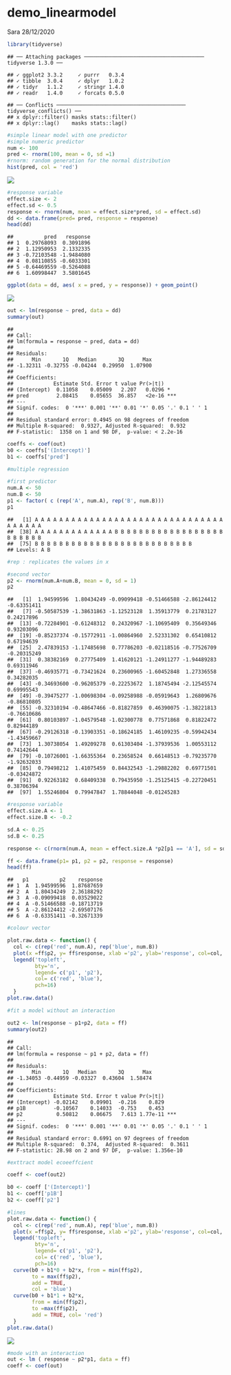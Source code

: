 demo\_linearmodel
================
Sara
28/12/2020

``` r
library(tidyverse)
```

    ## ── Attaching packages ─────────────────────────────────────── tidyverse 1.3.0 ──

    ## ✓ ggplot2 3.3.2     ✓ purrr   0.3.4
    ## ✓ tibble  3.0.4     ✓ dplyr   1.0.2
    ## ✓ tidyr   1.1.2     ✓ stringr 1.4.0
    ## ✓ readr   1.4.0     ✓ forcats 0.5.0

    ## ── Conflicts ────────────────────────────────────────── tidyverse_conflicts() ──
    ## x dplyr::filter() masks stats::filter()
    ## x dplyr::lag()    masks stats::lag()

``` r
#simple linear model with one predictor
#simple numeric predictor
num <- 100
pred <- rnorm(100, mean = 0, sd =1)
#rnorm: random generation for the normal distribution
hist(pred, col = 'red')
```

![](demo_linearmodel_files/figure-gfm/unnamed-chunk-2-1.png)<!-- -->

``` r
#response variable
effect.size <- 2
effect.sd <- 0.5 
response <- rnorm(num, mean = effect.size*pred, sd = effect.sd)
dd <- data.frame(pred= pred, response = response)
head(dd)
```

    ##          pred   response
    ## 1  0.29768093  0.3091896
    ## 2  1.12950953  2.1332335
    ## 3 -0.72103548 -1.9484080
    ## 4  0.08110855 -0.6033301
    ## 5 -0.64469559 -0.5264088
    ## 6  1.60998447  3.5801645

``` r
ggplot(data = dd, aes( x = pred, y = response)) + geom_point()
```

![](demo_linearmodel_files/figure-gfm/unnamed-chunk-2-2.png)<!-- -->

``` r
out <- lm(response ~ pred, data = dd)
summary(out)
```

    ## 
    ## Call:
    ## lm(formula = response ~ pred, data = dd)
    ## 
    ## Residuals:
    ##      Min       1Q   Median       3Q      Max 
    ## -1.32311 -0.32755 -0.04244  0.29950  1.07900 
    ## 
    ## Coefficients:
    ##             Estimate Std. Error t value Pr(>|t|)    
    ## (Intercept)  0.11058    0.05009   2.207   0.0296 *  
    ## pred         2.08415    0.05655  36.857   <2e-16 ***
    ## ---
    ## Signif. codes:  0 '***' 0.001 '**' 0.01 '*' 0.05 '.' 0.1 ' ' 1
    ## 
    ## Residual standard error: 0.4945 on 98 degrees of freedom
    ## Multiple R-squared:  0.9327, Adjusted R-squared:  0.932 
    ## F-statistic:  1358 on 1 and 98 DF,  p-value: < 2.2e-16

``` r
coeffs <- coef(out)
b0 <- coeffs['(Intercept)']
b1 <- coeffs['pred']
```

``` r
#multiple regression

#first predictor
num.A <- 50
num.B <- 50
p1 <- factor( c (rep('A', num.A), rep('B', num.B)))
p1
```

    ##   [1] A A A A A A A A A A A A A A A A A A A A A A A A A A A A A A A A A A A A A
    ##  [38] A A A A A A A A A A A A A B B B B B B B B B B B B B B B B B B B B B B B B
    ##  [75] B B B B B B B B B B B B B B B B B B B B B B B B B B
    ## Levels: A B

``` r
#rep : replicates the values in x

#second vector
p2 <- rnorm(num.A+num.B, mean = 0, sd = 1)
p2
```

    ##   [1]  1.94599596  1.80434249 -0.09099418 -0.51466588 -2.86124412 -0.63351411
    ##   [7] -0.50587539 -1.38631863 -1.12523128  1.35913779  0.21783127  0.24217896
    ##  [13] -0.72284901 -0.61248312  0.24320967 -1.10695409  0.35649346  0.93203096
    ##  [19] -0.85237374 -0.15772911 -1.00864960  2.52331302  0.65410812  0.67194639
    ##  [25]  2.47839153 -1.17485698  0.77786203 -0.02118516 -0.77526709 -0.20315249
    ##  [31]  0.38382169  0.27775409  1.41620121 -1.24911277 -1.94489283  0.69311946
    ##  [37] -0.46935771 -0.73421624  0.23600965 -1.60452848  1.27336558  0.34282035
    ##  [43] -0.34693600 -0.96205379 -0.22253672  1.18745494 -2.12545574  0.69995543
    ##  [49] -0.39475277 -1.00698304 -0.09258988 -0.05919643  1.26809676 -0.86810805
    ##  [55] -0.32310194 -0.48647466 -0.81827859  0.46390075 -1.38221813 -0.76610686
    ##  [61]  0.80103897 -1.04579548 -1.02300778  0.77571868  0.81822472  0.82944189
    ##  [67] -0.29126318 -0.13903351 -0.18624185  1.46109235 -0.59942434 -1.43459667
    ##  [73]  1.30738054  1.49209278  0.61303404 -1.37939536  1.00553112  0.74142644
    ##  [79] -0.10726001 -1.66355364  0.23658524  0.66148513 -0.79235770 -1.92632033
    ##  [85]  0.79498212  1.41075459  0.84432543 -1.29882202  0.69771501 -0.03424872
    ##  [91]  0.92263182  0.68409338  0.79435950 -1.25125415 -0.22720451  0.38706394
    ##  [97]  1.55246804  0.79947847  1.78844048 -0.01245283

``` r
#response variable
effect.size.A <- 1
effect.size.B <- -0.2

sd.A <- 0.25
sd.B <- 0.25

response <- c(rnorm(num.A, mean = effect.size.A *p2[p1 == 'A'], sd = sd.A), rnorm(num.B, mean = effect.size.B *p2[p1 == 'B'], sd =sd.B))

ff <- data.frame(p1= p1, p2 = p2, response = response)
head(ff)
```

    ##   p1          p2    response
    ## 1  A  1.94599596  1.87687659
    ## 2  A  1.80434249  2.36188292
    ## 3  A -0.09099418  0.03529022
    ## 4  A -0.51466588 -0.18713719
    ## 5  A -2.86124412 -2.69507176
    ## 6  A -0.63351411 -0.32671339

``` r
#colour vector

plot.raw.data <- function() {
  col <- c(rep('red', num.A), rep('blue', num.B))
  plot(x =ff$p2, y= ff$response, xlab ='p2', ylab='response', col=col, pch = 16, las =1)
  legend('topleft',
         bty='n',
         legend= c('p1', 'p2'),
         col= c('red', 'blue'),
         pch=16)
  }
plot.raw.data()

#fit a model without an interaction

out2 <- lm(response ~ p1+p2, data = ff)
summary(out2)
```

    ## 
    ## Call:
    ## lm(formula = response ~ p1 + p2, data = ff)
    ## 
    ## Residuals:
    ##      Min       1Q   Median       3Q      Max 
    ## -1.34053 -0.44959 -0.03327  0.43604  1.58474 
    ## 
    ## Coefficients:
    ##             Estimate Std. Error t value Pr(>|t|)    
    ## (Intercept) -0.02142    0.09901  -0.216    0.829    
    ## p1B         -0.10567    0.14033  -0.753    0.453    
    ## p2           0.50812    0.06675   7.613 1.77e-11 ***
    ## ---
    ## Signif. codes:  0 '***' 0.001 '**' 0.01 '*' 0.05 '.' 0.1 ' ' 1
    ## 
    ## Residual standard error: 0.6991 on 97 degrees of freedom
    ## Multiple R-squared:  0.374,  Adjusted R-squared:  0.3611 
    ## F-statistic: 28.98 on 2 and 97 DF,  p-value: 1.356e-10

``` r
#exttract model ecoeeffcient

coeff <- coef(out2)

b0 <- coeff ['(Intercept)']
b1 <- coeff['p1B'] 
b2 <- coeff['p2']

#lines
plot.raw.data <- function() {
  col <- c(rep('red', num.A), rep('blue', num.B))
  plot(x =ff$p2, y= ff$response, xlab ='p2', ylab='response', col=col, pch = 16, las =1)
  legend('topleft',
         bty='n',
         legend= c('p1', 'p2'),
         col= c('red', 'blue'),
         pch=16)
  curve(b0 + b1*0 + b2*x, from = min(ff$p2), 
        to = max(ff$p2), 
        add = TRUE, 
        col = 'blue')
  curve(b0 + b1*1 + b2*x, 
        from = min(ff$p2), 
        to =max(ff$p2), 
        add = TRUE, col= 'red')
  }
plot.raw.data()
```

![](demo_linearmodel_files/figure-gfm/unnamed-chunk-3-1.png)<!-- -->

``` r
#mode with an interaction
out <- lm ( response ~ p2*p1, data = ff)
coeff <- coef(out)
```
